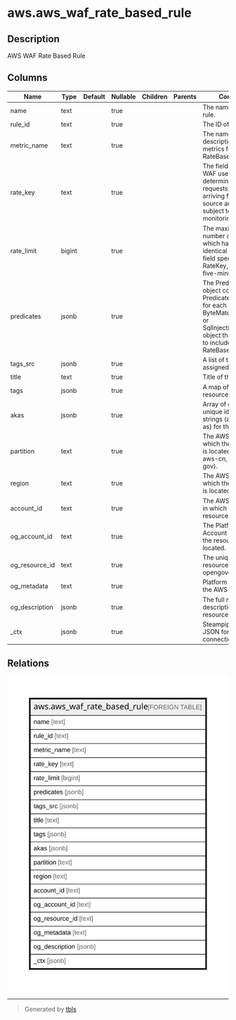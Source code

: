 # aws.aws_waf_rate_based_rule

## Description

AWS WAF Rate Based Rule

## Columns

| Name | Type | Default | Nullable | Children | Parents | Comment |
| ---- | ---- | ------- | -------- | -------- | ------- | ------- |
| name | text |  | true |  |  | The name for the rule. |
| rule_id | text |  | true |  |  | The ID of the Rule. |
| metric_name | text |  | true |  |  | The name or description for the metrics for a RateBasedRule. |
| rate_key | text |  | true |  |  | The field that AWS WAF uses to determine if requests are likely arriving from single source and thus subject to rate monitoring. |
| rate_limit | bigint |  | true |  |  | The maximum number of requests, which have an identical value in the field specified by the RateKey, allowed in a five-minute period. |
| predicates | jsonb |  | true |  |  | The Predicates object contains one Predicate element for each ByteMatchSet, IPSet or SqlInjectionMatchSet object that you want to include in a RateBasedRule. |
| tags_src | jsonb |  | true |  |  | A list of tags assigned to the Rule. |
| title | text |  | true |  |  | Title of the resource. |
| tags | jsonb |  | true |  |  | A map of tags for the resource. |
| akas | jsonb |  | true |  |  | Array of globally unique identifier strings (also known as) for the resource. |
| partition | text |  | true |  |  | The AWS partition in which the resource is located (aws, aws-cn, or aws-us-gov). |
| region | text |  | true |  |  | The AWS Region in which the resource is located. |
| account_id | text |  | true |  |  | The AWS Account ID in which the resource is located. |
| og_account_id | text |  | true |  |  | The Platform Account ID in which the resource is located. |
| og_resource_id | text |  | true |  |  | The unique ID of the resource in opengovernance. |
| og_metadata | text |  | true |  |  | Platform Metadata of the AWS resource. |
| og_description | jsonb |  | true |  |  | The full model description of the resource |
| _ctx | jsonb |  | true |  |  | Steampipe context in JSON form, e.g. connection_name. |

## Relations

![er](aws.aws_waf_rate_based_rule.svg)

---

> Generated by [tbls](https://github.com/k1LoW/tbls)
